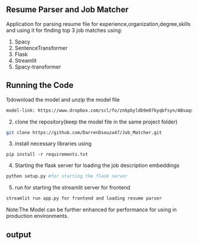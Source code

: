 ## Resume Parser and Job Matcher

Application for parsing resume file for experience,organization,degree,skills and using it for finding top 3 job matches using:
1) Spacy 
2) SentenceTransformer
3) Flask
4) Streamlit
5) Spacy-transformer

## Running the Code

1)download the model and unzip the model file
```bash
model-link: https://www.dropbox.com/scl/fo/znkpbyldb9e07kyqbfsyn/ABsaqsA64FfOe-Nr0aeknxo?rlkey=pmkc1jtax5a17hsqcwtg7k5j1&st=gc0wf5br&dl=0
```

2) clone the repository(keep the model file in the same project folder)
```bash
git clone https://github.com/DarrenDsouza47/Job_Matcher.git
```

3) install necessary libraries using
```
pip install -r requirements.txt
```
4) Starting the flask server for loading the  job description embeddings
```bash
python setup.py #for starting the flask server 
```
5) run for starting the streamlit server for frontend
```bash
streamlit run app.py for frontend and loading resume parser
```
Note:The Model can be further enhanced for performance for using in production environments.

## output
